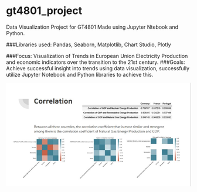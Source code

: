 # gt4801_project
Data Visualization Project for GT4801
Made using Jupyter Ntebook and Python. 

###Libraries used: 
Pandas, Seaborn, Matplotlib, Chart Studio, Plotly

###Focus: 
Visualization of Trends in European Union Electricity Production and economic indicators over the transition to the 21st century.
###Goals: 
Achieve successful insight into trends using data visualization, successfully utilize Jupyter Notebook and Python libraries to achieve this.

![image](Preview.JPG)
